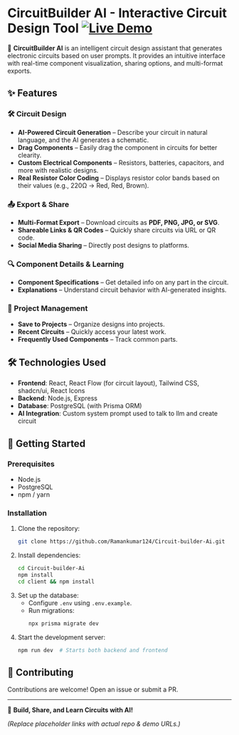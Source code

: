 # CircuitBuilder AI - Interactive Circuit Design Tool   [![Live Demo](https://img.shields.io/badge/demo-live-green?style=for-the-badge)](https://cbai.ramankumar.me)

🚀 **CircuitBuilder AI** is an intelligent circuit design assistant that generates electronic circuits based on user prompts. It provides an intuitive interface with real-time component visualization, sharing options, and multi-format exports.  

## ✨ Features  

### 🛠️ Circuit Design  
- **AI-Powered Circuit Generation** – Describe your circuit in natural language, and the AI generates a schematic.  
- **Drag Components** – Easily drag the component in  circuits for better clearity.  
- **Custom Electrical Components** – Resistors, batteries, capacitors, and more with realistic designs.  
- **Real Resistor Color Coding** – Displays resistor color bands based on their values (e.g., 220Ω → Red, Red, Brown).  

### 📤 Export & Share  
- **Multi-Format Export** – Download circuits as **PDF, PNG, JPG, or SVG**.  
- **Shareable Links & QR Codes** – Quickly share circuits via URL or QR code.  
- **Social Media Sharing** – Directly post designs to platforms.  

### 🔍 Component Details & Learning  
- **Component Specifications** – Get detailed info on any part in the circuit.  
- **Explanations** – Understand circuit behavior with AI-generated insights.  

### 📂 Project Management  
- **Save to Projects** – Organize designs into projects.  
- **Recent Circuits** – Quickly access your latest work.  
- **Frequently Used Components** – Track common parts.  

## 🛠️ Technologies Used  
- **Frontend**: React, React Flow (for circuit layout), Tailwind CSS, shadcn/ui, React Icons  
- **Backend**: Node.js, Express  
- **Database**: PostgreSQL (with Prisma ORM)  
- **AI Integration**: Custom system prompt used to talk to llm and create circuit 

## 🚀 Getting Started  

### Prerequisites  
- Node.js 
- PostgreSQL  
- npm / yarn  

### Installation  
1. Clone the repository:  
   ```sh
   git clone https://github.com/Ramankumar124/Circuit-builder-Ai.git
   ```  
2. Install dependencies:  
   ```sh
   cd Circuit-builder-Ai
   npm install
   cd client && npm install
   ```  
3. Set up the database:  
   - Configure `.env` using `.env.example`.  
   - Run migrations:  
     ```sh
     npx prisma migrate dev
     ```  
4. Start the development server:  
   ```sh
   npm run dev  # Starts both backend and frontend
   ```  

## 🙌 Contributing  
Contributions are welcome! Open an issue or submit a PR.  

---  
🔌 **Build, Share, and Learn Circuits with AI!**  

*(Replace placeholder links with actual repo & demo URLs.)*  